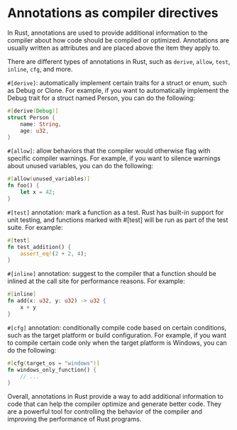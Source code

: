 # Annotations as compiler directives

In Rust, annotations are used to provide additional information to the compiler about how code should be compiled or optimized. Annotations are usually written as attributes and are placed above the item they apply to.

There are different types of annotations in Rust, such as `derive`, `allow`, `test`, `inline`, `cfg`, and more.

`#[derive]`: automatically implement certain traits for a struct or enum, such as Debug or Clone. For example, if you want to automatically implement the Debug trait for a struct named Person, you can do the following:

```rust
#[derive(Debug)]
struct Person {
    name: String,
    age: u32,
}
```

`#[allow]`: allow behaviors that the compiler would otherwise flag with specific compiler warnings. For example, if you want to silence warnings about unused variables, you can do the following:

```rust
#[allow(unused_variables)]
fn foo() {
    let x = 42;
}
```

`#[test]` annotation: mark a function as a test. Rust has built-in support for unit testing, and functions marked with #[test] will be run as part of the test suite. For example:

```rust
#[test]
fn test_addition() {
    assert_eq!(2 + 2, 4);
}
```

`#[inline]` annotation: suggest to the compiler that a function should be inlined at the call site for performance reasons. For example:

```rust
#[inline]
fn add(x: u32, y: u32) -> u32 {
    x + y
}
```

`#[cfg]` annotation: conditionally compile code based on certain conditions, such as the target platform or build configuration. For example, if you want to compile certain code only when the target platform is Windows, you can do the following:

```rust
#[cfg(target_os = "windows")]
fn windows_only_function() {
    // ...
}
```

Overall, annotations in Rust provide a way to add additional information to code that can help the compiler optimize and generate better code. They are a powerful tool for controlling the behavior of the compiler and improving the performance of Rust programs.
